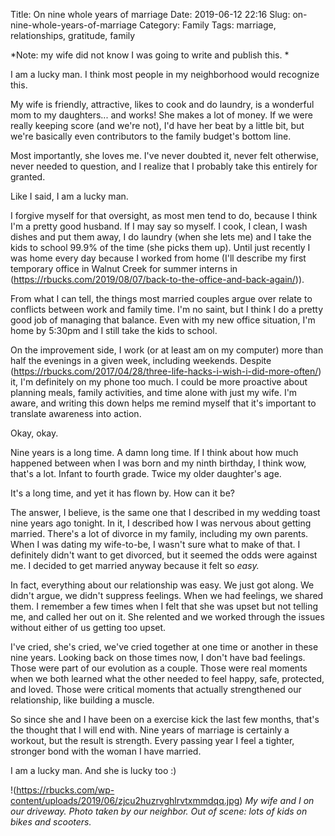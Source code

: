 Title: On nine whole years of marriage
Date: 2019-06-12 22:16
Slug: on-nine-whole-years-of-marriage
Category: Family
Tags: marriage, relationships, gratitude, family

*Note: my wife did not know I was going to write and publish this. *

I am a lucky man. I think most people in my neighborhood would recognize this. 

My wife is friendly, attractive, likes to cook and do laundry, is a wonderful mom to my daughters... and works! She makes a lot of money. If we were really keeping score (and we're not), I'd have her beat by a little bit, but we're basically even contributors to the family budget's bottom line.

Most importantly, she loves me. I've never doubted it, never felt otherwise, never needed to question, and I realize that I probably take this entirely for granted. 

Like I said, I am a lucky man. 

I forgive myself for that oversight, as most men tend to do, because I think I'm a pretty good husband. If I may say so myself. I cook, I clean, I wash dishes and put them away, I do laundry (when she lets me) and I take the kids to school 99.9% of the time (she picks them up). Until just recently I was home every day because I worked from home (I'll describe my first temporary office in Walnut Creek for summer interns in (https://rbucks.com/2019/08/07/back-to-the-office-and-back-again/)). 

From what I can tell, the things most married couples argue over relate to conflicts between work and family time. I'm no saint, but I think I do a pretty good job of managing that balance. Even with my new office situation, I'm home by 5:30pm and I still take the kids to school. 

On the improvement side, I work (or at least am on my computer) more than half the evenings in a given week, including weekends. Despite (https://rbucks.com/2017/04/28/three-life-hacks-i-wish-i-did-more-often/) it, I'm definitely on my phone too much. I could be more proactive about planning meals, family activities, and time alone with just my wife. I'm aware, and writing this down helps me remind myself that it's important to translate awareness into action.

Okay, okay. 

Nine years is a long time. A damn long time. If I think about how much happened between when I was born and my ninth birthday, I think wow, that's a lot. Infant to fourth grade. Twice my older daughter's age. 

It's a long time, and yet it has flown by. How can it be? 

The answer, I believe, is the same one that I described in my wedding toast nine years ago tonight. In it, I described how I was nervous about getting married. There's a lot of divorce in my family, including my own parents. When I was dating my wife-to-be, I wasn't sure what to make of that. I definitely didn't want to get divorced, but it seemed the odds were against me. I decided to get married anyway because it felt so *easy.* 

In fact, everything about our relationship was easy. We just got along. We didn't argue, we didn't suppress feelings. When we had feelings, we shared them. I remember a few times when I felt that she was upset but not telling me, and called her out on it. She relented and we worked through the issues without either of us getting too upset. 

I've cried, she's cried, we've cried together at one time or another in these nine years. Looking back on those times now, I don't have bad feelings. Those were part of our evolution as a couple. Those were real moments when we both learned what the other needed to feel happy, safe, protected, and loved. Those were critical moments that actually strengthened our relationship, like building a muscle. 

So since she and I have been on a exercise kick the last few months, that's the thought that I will end with. Nine years of marriage is certainly a workout, but the result is strength. Every passing year I feel a tighter, stronger bond with the woman I have married. 

I am a lucky man. And she is lucky too :)

!(https://rbucks.com/wp-content/uploads/2019/06/zjcu2huzrvghlrvtxmmdqq.jpg)
*My wife and I on our driveway. Photo taken by our neighbor. Out of scene: lots of kids on bikes and scooters.*